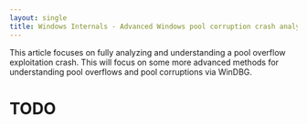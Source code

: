 ```yaml
---
layout: single
title: Windows Internals - Advanced Windows pool corruption crash analysis 
---
```


This article focuses on fully analyzing and understanding a pool overflow exploitation crash. This will focus on some more advanced methods for understanding pool overflows and pool corruptions via WinDBG.

# TODO
